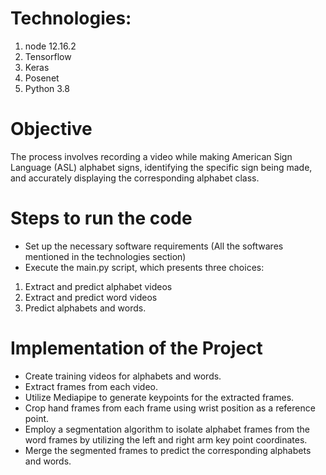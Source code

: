 # Technologies:
1. node 12.16.2
2. Tensorflow
3. Keras
4. Posenet
5. Python 3.8

# Objective
The process involves recording a video while making American Sign Language (ASL) alphabet signs, identifying the specific sign being made, and accurately displaying the corresponding alphabet class.

# Steps to run the code
- Set up the necessary software requirements (All the softwares mentioned in the technologies section)
- Execute the main.py script, which presents three choices:
1. Extract and predict alphabet videos
2. Extract and predict word videos
3. Predict alphabets and words.

# Implementation of the Project
* Create training videos for alphabets and words.
* Extract frames from each video.
* Utilize Mediapipe to generate keypoints for the extracted frames.
* Crop hand frames from each frame using wrist position as a reference point.
* Employ a segmentation algorithm to isolate alphabet frames from the word frames by utilizing the left and right arm key point coordinates.
* Merge the segmented frames to predict the corresponding alphabets and words.

